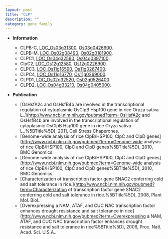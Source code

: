 ```yaml
---
layout: post
title: "CLP"
description: ""
category: gene family
---
```


* **Information**  
    + CLPB-C, [LOC_Os03g31300](http://rice.uga.edu/cgi-bin/ORF_infopage.cgi?orf=LOC_Os03g31300), [Os03g0426900](https://rapdb.dna.affrc.go.jp/locus/?name=Os03g0426900).
    + CLPB-M, [LOC_Os02g08490](http://rice.uga.edu/cgi-bin/ORF_infopage.cgi?orf=LOC_Os02g08490), [Os02g0181900](https://rapdb.dna.affrc.go.jp/locus/?name=Os02g0181900).
    + CLPC1, [LOC_Os04g32560](http://rice.uga.edu/cgi-bin/ORF_infopage.cgi?orf=LOC_Os04g32560), [Os04g0397100](https://rapdb.dna.affrc.go.jp/locus/?name=Os04g0397100).
    + ClpC2, [LOC_Os12g12580](http://rice.uga.edu/cgi-bin/ORF_infopage.cgi?orf=LOC_Os12g12580), [Os12g0226900](https://rapdb.dna.affrc.go.jp/locus/?name=Os12g0226900).
    + CLPC3, [LOC_Os11g16590](http://rice.uga.edu/cgi-bin/ORF_infopage.cgi?orf=LOC_Os11g16590), [Os11g0267400](https://rapdb.dna.affrc.go.jp/locus/?name=Os11g0267400).
    + CLPC4, [LOC_Os11g16770](http://rice.uga.edu/cgi-bin/ORF_infopage.cgi?orf=LOC_Os11g16770), [Os11g0269000](https://rapdb.dna.affrc.go.jp/locus/?name=Os11g0269000).
    + CLPD1, [LOC_Os02g32520](http://rice.uga.edu/cgi-bin/ORF_infopage.cgi?orf=LOC_Os02g32520), [Os02g0526400](https://rapdb.dna.affrc.go.jp/locus/?name=Os02g0526400).
    + CLPD2, [LOC_Os04g33210](http://rice.uga.edu/cgi-bin/ORF_infopage.cgi?orf=LOC_Os04g33210), [Os04g0405000](https://rapdb.dna.affrc.go.jp/locus/?name=Os04g0405000).

* **Publication**  
    + [OsHsfA2c and OsHsfB4b are involved in the transcriptional regulation of cytoplasmic OsClpB Hsp100 gene in rice Oryza sativa L..](http://www.ncbi.nlm.nih.gov/pubmed?term=OsHsfA2c and OsHsfB4b are involved in the transcriptional regulation of cytoplasmic OsClpB Hsp100 gene in rice Oryza sativa L..%5BTitle%5D), 2011, Cell Stress Chaperones.
    + [Genome-wide analysis of rice ClpB/HSP100, ClpC and ClpD genes](http://www.ncbi.nlm.nih.gov/pubmed?term=Genome-wide analysis of rice ClpB/HSP100, ClpC and ClpD genes%5BTitle%5D), 2010, BMC Genomics.
    + [Genome-wide analysis of rice ClpB/HSP100, ClpC and ClpD genes](http://www.ncbi.nlm.nih.gov/pubmed?term=Genome-wide analysis of rice ClpB/HSP100, ClpC and ClpD genes%5BTitle%5D), 2010, BMC Genomics.
    + [Characterization of transcription factor gene SNAC2 conferring cold and salt tolerance in rice.](http://www.ncbi.nlm.nih.gov/pubmed?term=Characterization of transcription factor gene SNAC2 conferring cold and salt tolerance in rice.%5BTitle%5D), 2008, Plant Mol. Biol..
    + [Overexpressing a NAM, ATAF, and CUC NAC transcription factor enhances drought resistance and salt tolerance in rice](http://www.ncbi.nlm.nih.gov/pubmed?term=Overexpressing a NAM, ATAF, and CUC NAC transcription factor enhances drought resistance and salt tolerance in rice%5BTitle%5D), 2006, Proc. Natl. Acad. Sci. U.S.A..


